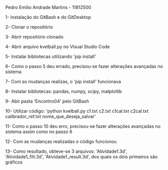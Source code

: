 Pedro Emilio Andrade Martins - 11812500
  

1- Instalação do GitBash e do GitDesktop

2- Clonar o repositório

3- Abrir repositório clonado

4- Abrir arquivo kvelball.py no Visual Studio Code

5- Instalar bibliotecas utilizando 'pip install'

6- Como o passo 5 deu errado, precisou-se fazer alterações avançadas no sistema

7- Com as mudanças realizas, o 'pip install' funcionava

8- Instalar bibliotecas: pandas, numpy, scipy, matplotlib

9- Abir pasta 'Encontro04' pelo GitBash

10- Utilizar código: 'python kvelball.py c1.txt c2.txt c1cal.txt c2cal.txt calibrador_ref.txt nome_que_deseja_salvar'

11- Como o passo 10 deu erro, precisou-se fazer alterações avançadas no sistema assim como no passo 6

12- Com as mudanças realizadas o código funcionou

13- Como resultado, obteve-se 3 arquivos: 'Atividade1.3d', 'Atividade1_filt.3d', 'Atividade1_result.3d', dos quais os dois primeiros são gráficos
